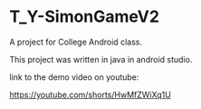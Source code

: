 # T_Y-SimonGameV2
A project for College Android class.

This project was written in java in android studio.

link to the demo video on youtube:

https://youtube.com/shorts/HwMfZWiXq1U
